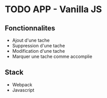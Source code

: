 # TODO APP - Vanilla JS

## Fonctionnalites
- Ajout d'une tache
- Suppression d'une tache
- Modification d'une tache
- Marquer une tache comme accomplie

## Stack
- Webpack
- Javascript

